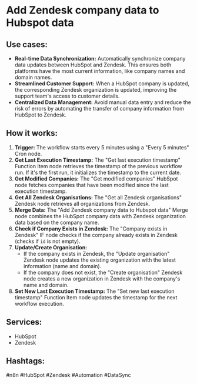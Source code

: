 # Add Zendesk company data to Hubspot data

## Use cases:

*   **Real-time Data Synchronization:** Automatically synchronize company data updates between HubSpot and Zendesk. This ensures both platforms have the most current information, like company names and domain names.
*   **Streamlined Customer Support:** When a HubSpot company is updated, the corresponding Zendesk organization is updated, improving the support team's access to customer details.
*   **Centralized Data Management:** Avoid manual data entry and reduce the risk of errors by automating the transfer of company information from HubSpot to Zendesk.

## How it works:

1.  **Trigger:** The workflow starts every 5 minutes using a "Every 5 minutes" Cron node.
2.  **Get Last Execution Timestamp:** The "Get last execution timestamp" Function Item node retrieves the timestamp of the previous workflow run. If it's the first run, it initializes the timestamp to the current date.
3.  **Get Modified Companies:** The "Get modified companies" HubSpot node fetches companies that have been modified since the last execution timestamp.
4.  **Get All Zendesk Organisations:** The "Get all Zendesk organisations" Zendesk node retrieves all organizations from Zendesk.
5.  **Merge Data:** The "Add Zendesk company data to Hubspot data" Merge node combines the HubSpot company data with Zendesk organization data based on the company name.
6.  **Check if Company Exists in Zendesk:** The "Company exists in Zendesk" IF node checks if the company already exists in Zendesk (checks if `id` is not empty).
7.  **Update/Create Organisation:**
    *   If the company exists in Zendesk, the "Update organisation" Zendesk node updates the existing organization with the latest information (name and domain).
    *   If the company does not exist, the "Create organisation" Zendesk node creates a new organization in Zendesk with the company's name and domain.
8.  **Set New Last Execution Timestamp:** The "Set new last execution timestamp" Function Item node updates the timestamp for the next workflow execution.

## Services:

*   HubSpot
*   Zendesk

## Hashtags:

#n8n #HubSpot #Zendesk #Automation #DataSync
